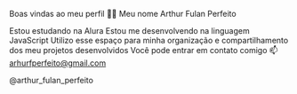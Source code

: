Boas vindas ao meu perfil 💙💙
Meu nome Arthur Fulan Perfeito

Estou estudando na Alura
Estou me desenvolvendo na linguagem JavaScript
Utilizo esse espaço para minha organização e compartilhamento dos meu projetos desenvolvidos
Você pode entrar em contato comigo 📫
arhurfperfeito@gmail.com

@arthur_fulan_perfeito
